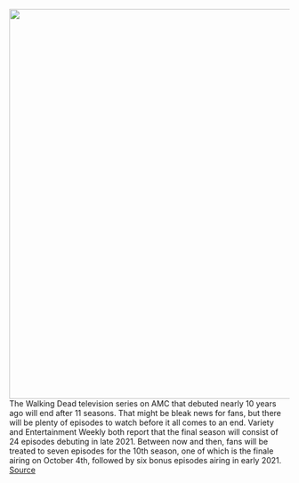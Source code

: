 <img src='https://cdn.vox-cdn.com/thumbor/RFPFITpFUW8OPO58adsvDETJAdY=/0x0:4500x3000/1200x800/filters:focal(2180x1291:2900x2011)/cdn.vox-cdn.com/uploads/chorus_image/image/67376681/the_walking_dead_season_9_episode_1_1.0.jpg' width='700px' /><br/>
The Walking Dead television series on AMC that debuted nearly 10 years ago will end after 11 seasons. That might be bleak news for fans, but there will be plenty of episodes to watch before it all comes to an end. Variety and Entertainment Weekly both report that the final season will consist of 24 episodes debuting in late 2021. Between now and then, fans will be treated to seven episodes for the 10th season, one of which is the finale airing on October 4th, followed by six bonus episodes airing in early 2021.
<a href='https://www.theverge.com/2020/9/9/21429035/amc-the-walking-dead-end-11-seasons-2021-spin-off-daryl-carol'> Source <a/>